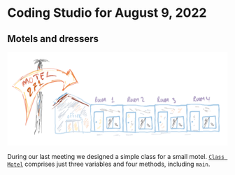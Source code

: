 # Coding Studio for August 9, 2022

## Motels and dressers



![](../images/motel271.png)

During our last meeting we designed a simple class for a small motel.
[`Class Motel`](https://github.com/lgreco/DataStructures/blob/master/ClassroomCoding/src/Motel.java) comprises just three variables and four methods, including `main`. 